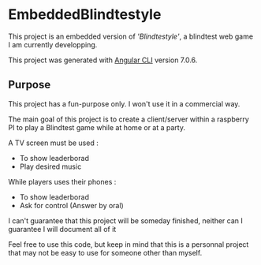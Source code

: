 # EmbeddedBlindtestyle

This project is an embedded version of _'Blindtestyle'_, a blindtest web game I am currently developping.

This project was generated with [Angular CLI](https://github.com/angular/angular-cli) version 7.0.6.

## Purpose

This project has a fun-purpose only. I won't use it in a commercial way.

The main goal of this project is to create a client/server within a raspberry PI to play a Blindtest game while at home or at a party.

A TV screen must be used :
- To show leaderborad
- Play desired music

While players uses their phones :
- To show leaderborad
- Ask for control (Answer by oral)

I can't guarantee that this project will be someday finished, neither can I guarantee I will document all of it

Feel free to use this code, but keep in mind that this is a personnal project that may not be easy to use for someone other than myself.